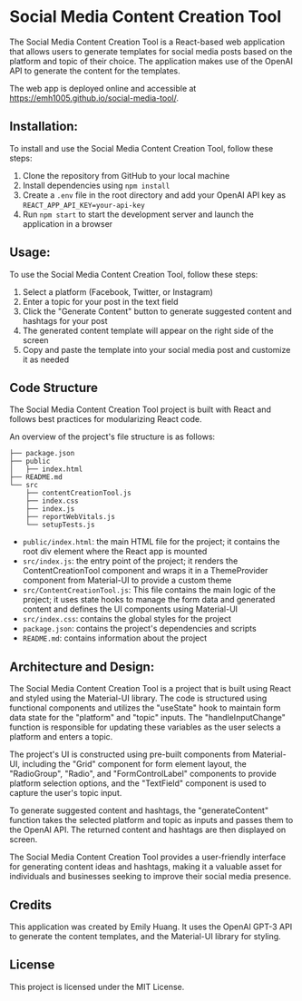 # Social Media Content Creation Tool
The Social Media Content Creation Tool is a React-based web application that allows users to generate templates for social media posts based on the platform and topic of their choice. The application makes use of the OpenAI API to generate the content for the templates.

The web app is deployed online and accessible at https://emh1005.github.io/social-media-tool/.

## Installation:
To install and use the Social Media Content Creation Tool, follow these steps:

1. Clone the repository from GitHub to your local machine
2. Install dependencies using `npm install`
3. Create a `.env` file in the root directory and add your OpenAI API key as `REACT_APP_API_KEY=your-api-key`
4. Run `npm start` to start the development server and launch the application in a browser

## Usage:
To use the Social Media Content Creation Tool, follow these steps:

1. Select a platform (Facebook, Twitter, or Instagram)
2. Enter a topic for your post in the text field
3. Click the "Generate Content" button to generate suggested content and hashtags for your post
4. The generated content template will appear on the right side of the screen
5. Copy and paste the template into your social media post and customize it as needed

## Code Structure
The Social Media Content Creation Tool project is built with React and follows best practices for modularizing React code.

An overview of the project's file structure is as follows:
```
├── package.json
├── public
│   ├── index.html
├── README.md
└── src
    ├── contentCreationTool.js
    ├── index.css
    ├── index.js
    ├── reportWebVitals.js
    └── setupTests.js
```
* `public/index.html`: the main HTML file for the project; it contains the root div element where the React app is mounted
* `src/index.js`: the entry point of the project; it renders the ContentCreationTool component and wraps it in a ThemeProvider component from Material-UI to provide a custom theme
* `src/ContentCreationTool.js`: This file contains the main logic of the project; it uses state hooks to manage the form data and generated content and defines the UI components using Material-UI
* `src/index.css`: contains the global styles for the project
* `package.json`: contains the project's dependencies and scripts
* `README.md`: contains information about the project

## Architecture and Design:
The Social Media Content Creation Tool is a project that is built using React and styled using the Material-UI library. The code is structured using functional components and utilizes the "useState" hook to maintain form data state for the "platform" and "topic" inputs. The "handleInputChange" function is responsible for updating these variables as the user selects a platform and enters a topic.

The project's UI is constructed using pre-built components from Material-UI, including the "Grid" component for form element layout, the "RadioGroup", "Radio", and "FormControlLabel" components to provide platform selection options, and the "TextField" component is used to capture the user's topic input.

To generate suggested content and hashtags, the "generateContent" function takes the selected platform and topic as inputs and passes them to the OpenAI API. The returned content and hashtags are then displayed on screen.

The Social Media Content Creation Tool provides a user-friendly interface for generating content ideas and hashtags, making it a valuable asset for individuals and businesses seeking to improve their social media presence.

## Credits
This application was created by Emily Huang. It uses the OpenAI GPT-3 API to generate the content templates, and the Material-UI library for styling.

## License
This project is licensed under the MIT License.
